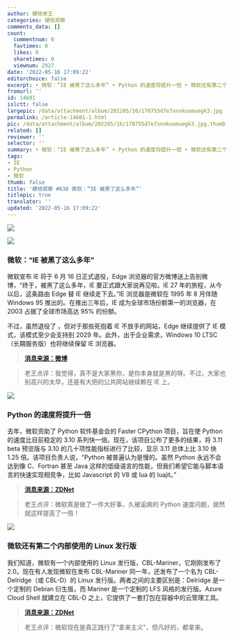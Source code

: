 ```yaml
---
author: 硬核老王
categories: 硬核观察
comments_data: []
count:
  commentnum: 0
  favtimes: 0
  likes: 0
  sharetimes: 0
  viewnum: 2927
date: '2022-05-16 17:09:22'
editorchoice: false
excerpt: • 微软：“IE 被黑了这么多年” • Python 的速度将提升一倍 • 微软还有第二个内部使用的 Linux 发行版
fromurl: ''
id: 14601
islctt: false
largepic: /data/attachment/album/202205/16/170755d7e7xnnkuomuegk3.jpg
permalink: /article-14601-1.html
pic: /data/attachment/album/202205/16/170755d7e7xnnkuomuegk3.jpg.thumb.jpg
related: []
reviewer: ''
selector: ''
summary: • 微软：“IE 被黑了这么多年” • Python 的速度将提升一倍 • 微软还有第二个内部使用的 Linux 发行版
tags:
- IE
- Python
- 微软
thumb: false
title: '硬核观察 #638 微软：“IE 被黑了这么多年”'
titlepic: true
translator: ''
updated: '2022-05-16 17:09:22'
---
```


![](/data/attachment/album/202205/16/170755d7e7xnnkuomuegk3.jpg)


![](/data/attachment/album/202205/16/170802fh8uwwauuu5jxg5w.jpg)


### 微软：“IE 被黑了这么多年”


微软宣布 IE 将于 6 月 16 日正式退役，Edge 浏览器的官方微博送上告别微博，“终于，被黑了这么多年，IE 要正式跟大家说再见啦。IE 27 年的旅程，从今以后，这条路由 Edge 替 IE 继续走下去。”IE 浏览器是微软在 1995 年 8 月伴随 Windows 95 推出的。在推出三年后，IE 成为全球市场份额第一的浏览器，在 2003 占据了全球市场高达 95% 的份额。


不过，虽然退役了 ，但对于那些死抱着 IE 不放手的网站，Edge 继续提供了 IE 模式，该模式至少会支持到 2029 年。此外，出于企业需求，Windows 10 LTSC（长期服务版）也将继续保留 IE 浏览器。



> 
> **[消息来源：微博](https://weibo.com/7732075754/Ltb3e5PQM)**
> 
> 
> 



> 
> 老王点评：我觉得，真不是大家黑你，是你本身就是黑的呀。不过，大家也别高兴的太早，还是有大把的公共网站继续赖在 IE 上。
> 
> 
> 


![](/data/attachment/album/202205/16/170818dtbv484882z81116.jpg)


### Python 的速度将提升一倍


去年，微软资助了 Python 软件基金会的 Faster CPython 项目，旨在使 Python 的速度比目前稳定的 3.10 系列快一倍。现在，该项目公布了更多的结果，将 3.11 beta 预览版与 3.10 的几十项性能指标进行了比较，显示 3.11 总体上比 3.10 快 1.25 倍。该项目负责人说，“Python 被普遍认为是慢的。虽然 Python 永远不会达到像 C、Fortran 甚至 Java 这样的低级语言的性能，但我们希望它能与脚本语言的快速实现相竞争，比如 Javascript 的 V8 或 lua 的 luajit。”



> 
> **[消息来源：ZDNet](https://www.zdnet.com/article/programming-languages-python-is-slow-but-its-about-to-get-faster/)**
> 
> 
> 



> 
> 老王点评：微软真是做了一件大好事，久被诟病的 Python 速度问题，居然就这样提高了一倍！
> 
> 
> 


![](/data/attachment/album/202205/16/170900terpzxerrc9u96dc.jpg)


### 微软还有第二个内部使用的 Linux 发行版


我们知道，微软有一个内部使用的 Linux 发行版，CBL-Mariner，它刚刚发布了 2.0。现在有人发现微软在发布 CBL-Mariner 同一年，还发布了一个名为 CBL-Delridge（或 CBL-D）的 Linux 发行版。两者之间的主要区别是：Delridge 是一个定制的 Debian 衍生版，而 Mariner 是一个定制的 LFS 风格的发行版。Azure Cloud Shell 就建立在 CBL-D 之上，它提供了一套打包在容器中的云管理工具。



> 
> **[消息来源：ZDNet](https://www.zdnet.com/article/surprise-theres-yet-another-microsoft-linux-distro-cbl-delridge/)**
> 
> 
> 



> 
> 老王点评：微软现在是真正践行了“拿来主义”，但凡好的，都拿来。
> 
> 
>